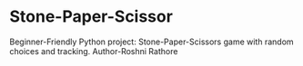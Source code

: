 # Stone-Paper-Scissor
Beginner-Friendly Python project: Stone-Paper-Scissors game with random choices and tracking.
Author-Roshni Rathore
